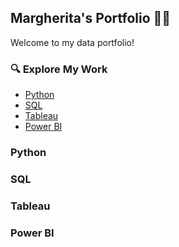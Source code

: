 ## Margherita's Portfolio 📖✨

Welcome to my data portfolio!

### 🔍 Explore My Work
- [Python](#python)
- [SQL](#sql)
- [Tableau](#tableau)
- [Power BI](#power-bi)

### Python

### SQL

### Tableau

### Power BI


 

